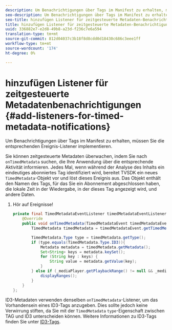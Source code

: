 ```yaml
---
description: Um Benachrichtigungen über Tags im Manifest zu erhalten, müssen Sie die entsprechenden Ereignis-Listener implementieren.
seo-description: Um Benachrichtigungen über Tags im Manifest zu erhalten, müssen Sie die entsprechenden Ereignis-Listener implementieren.
seo-title: hinzufügen Listener für zeitgesteuerte Metadaten-Benachrichtigungen
title: hinzufügen Listener für zeitgesteuerte Metadaten-Benachrichtigungen
uuid: 336882e7-e2d8-49b8-a23d-f236c7e6a594
translation-type: tm+mt
source-git-commit: 812d04037c3b18f8d8cdd0d18430c686c3eee1ff
workflow-type: tm+mt
source-wordcount: '174'
ht-degree: 0%

---
```



# hinzufügen Listener für zeitgesteuerte Metadatenbenachrichtigungen {#add-listeners-for-timed-metadata-notifications}

Um Benachrichtigungen über Tags im Manifest zu erhalten, müssen Sie die entsprechenden Ereignis-Listener implementieren.

Sie können zeitgesteuerte Metadaten überwachen, indem Sie nach `onTimedMetadata` suchen, die Ihre Anwendung über die entsprechende Aktivität informieren. Jedes Mal, wenn während der Analyse des Inhalts ein eindeutiges abonniertes Tag identifiziert wird, bereitet TVSDK ein neues `TimedMetadata`-Objekt vor und löst dieses Ereignis aus. Das Objekt enthält den Namen des Tags, für das Sie ein Abonnement abgeschlossen haben, die lokale Zeit in der Wiedergabe, in der dieses Tag angezeigt wird, und andere Daten.

1. Hör auf Ereignisse!

   ```java
   private final TimedMetadataEventListener timedMetadataEventListener = new TimedMetadataEventListener() { 
       @Override 
       public void onTimedMetadata(TimedMetadataEvent timedMetadataEvent) { 
           TimedMetadata timedMetadata = timedMetadataEvent.getTimedMetadata(); 
   
           TimedMetadata.Type type = timedMetadata.getType(); 
           if (type.equals(TimedMetadata.Type.ID3)){ 
               Metadata metadata = timedMetadata.getMetadata(); 
               Set<String> keys = metadata.keySet(); 
               for (String key : keys) { 
                   String value = metadata.getValue(key); 
               } 
           } else if (_mediaPlayer.getPlaybackRange() != null && _mediaPlayer.getPlaybackRange().getDuration() > 0) { 
               displayRanges(); 
           } 
       } 
   }; 
   ```

ID3-Metadaten verwenden denselben `onTimedMetadata`-Listener, um das Vorhandensein eines ID3-Tags anzugeben. Dies sollte jedoch keine Verwirrung stiften, da Sie mit der `TimedMetadata` `type`-Eigenschaft zwischen TAG und ID3 unterscheiden können. Weitere Informationen zu ID3-Tags finden Sie unter [ID3-Tags](../../content-playback-options/t-psdk-android-2.7-id3-metadata-retrieve.md).